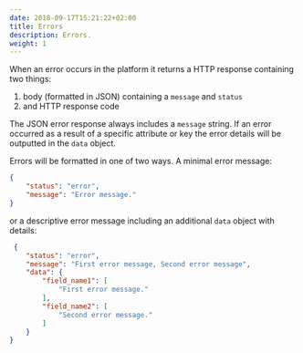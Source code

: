 ```yaml
---
date: 2018-09-17T15:21:22+02:00
title: Errors
description: Errors.
weight: 1
---
```



When an error occurs in the platform it returns a HTTP response containing two things:

1. body (formatted in JSON) containing a `message` and `status`
2. and HTTP response code

The JSON error response always includes a `message` string. If an error occurred as a result of a specific attribute or
key the error details will be outputted in the `data` object.

Errors will be formatted in one of two ways. A minimal error message:

```json
{
    "status": "error",
    "message": "Error message."
}
```

or a descriptive error message including an additional `data` object with details:

```json
 {
    "status": "error",
    "message": "First error message, Second error message",
    "data": {
        "field_name1": [
            "First error message."
        ],
        "field_name2": [
            "Second error message."
        ]
    }
}
```
